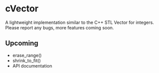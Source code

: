 # cVector

A lightweight implementation similar to the C++ STL Vector for integers.
Please report any bugs, more features coming soon.

## Upcoming

- erase_range()
- shrink_to_fit()
- API documentation
